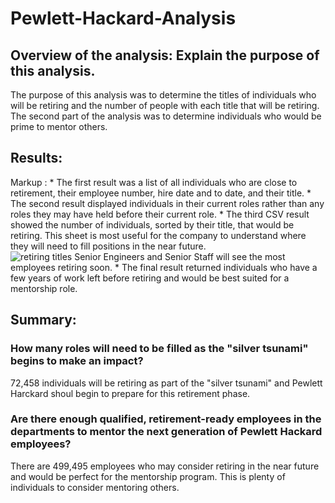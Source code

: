 # Pewlett-Hackard-Analysis
## Overview of the analysis: Explain the purpose of this analysis.
The purpose of this analysis was to determine the titles of individuals who will be retiring and the number of people with each title that will be retiring.  The second part of the analysis was to determine individuals who would be prime to mentor others.

## Results:
Markup : * The first result was a list of all individuals who are close to retirement, their employee number, hire date and to date, and their title.
         * The second result displayed individuals in their current roles rather than any roles they may have held before their current role.
         * The third CSV result showed the number of individuals, sorted by their title, that would be retiring.  This sheet is most useful for the company to understand where they will need to fill positions in the near future.  
         ![retiring titles](https://user-images.githubusercontent.com/91269696/152904114-28d350ff-136f-4ae4-9748-192e81186429.PNG)
Senior Engineers and Senior Staff will see the most employees retiring soon.
         * The final result returned individuals who have a few years of work left before retiring and would be best suited for a mentorship role.
## Summary: 
### How many roles will need to be filled as the "silver tsunami" begins to make an impact?
72,458 individuals will be retiring as part of the "silver tsunami" and Pewlett Harckard shoul begin to prepare for this retirement phase.
### Are there enough qualified, retirement-ready employees in the departments to mentor the next generation of Pewlett Hackard employees?
There are 499,495 employees who may consider retiring in the near future and would be perfect for the mentorship program. This is plenty of individuals to consider mentoring others.
